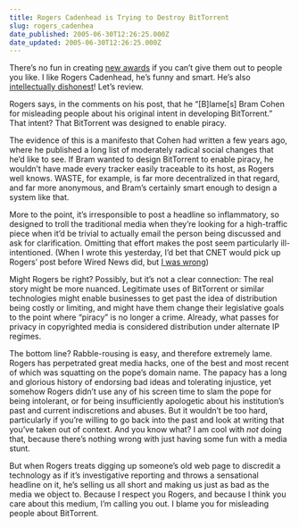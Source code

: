 ```yaml
---
title: Rogers Cadenhead is Trying to Destroy BitTorrent
slug: rogers_cadenhea
date_published: 2005-06-30T12:26:25.000Z
date_updated: 2005-06-30T12:26:25.000Z
---
```


There’s no fun in creating [new awards](/2005/05/24/behold_intelle) if you can’t give them out to people you like. I like Rogers Cadenhead, he’s funny and smart. He’s also [intellectually dishonest](http://www.cadenhead.org/workbench/news/2659/bittorrent-created-enable-digital-piracy)! Let’s review.

Rogers says, in the comments on his post, that he “[B]lame[s] Bram Cohen for misleading people about his original intent in developing BitTorrent.” That intent? That BitTorrent was designed to enable piracy.

The evidence of this is a manifesto that Cohen had written a few years ago, where he published a long list of moderately radical social changes that he’d like to see. If Bram wanted to design BitTorrent to enable piracy, he wouldn’t have made every tracker easily traceable to its host, as Rogers well knows. WASTE, for example, is far more decentralized in that regard, and far more anonymous, and Bram’s certainly smart enough to design a system like that.

More to the point, it’s irresponsible to post a headline so inflammatory, so designed to troll the traditional media when they’re looking for a high-traffic piece when it’d be trivial to actually email the person being discussed and ask for clarification. Omitting that effort makes the post seem particularly ill-intentioned. (When I wrote this yesterday, I’d bet that CNET would pick up Rogers’ post before Wired News did, but [I was wrong](http://www.wired.com/news/digiwood/0,1412,68046,00.html))

Might Rogers be right? Possibly, but it’s not a clear connection: The real story might be more nuanced. Legitimate uses of BitTorrent or similar technologies might enable businesses to get past the idea of distribution being costly or limiting, and might have them change their legislative goals to the point where “piracy” is no longer a crime. Already, what passes for privacy in copyrighted media is considered distribution under alternate IP regimes.

The bottom line? Rabble-rousing is easy, and therefore extremely lame. Rogers has perpetrated great media hacks, one of the best and most recent of which was squatting on the pope’s domain name. The papacy has a long and glorious history of endorsing bad ideas and tolerating injustice, yet somehow Rogers didn’t use any of his screen time to slam the pope for being intolerant, or for being insufficiently apologetic about his institution’s past and current indiscretions and abuses. But it wouldn’t be too hard, particularly if you’re willing to go back into the past and look at writing that you’ve taken out of context. And you know what? I am cool with *not* doing that, because there’s nothing wrong with just having some fun with a media stunt.

But when Rogers treats digging up someone’s old web page to discredit a technology as if it’s investigative reporting and throws a sensational headline on it, he’s selling us all short and making us just as bad as the media we object to. Because I respect you Rogers, and because I think you care about this medium, I’m calling you out. I blame you for misleading people about BitTorrent.

